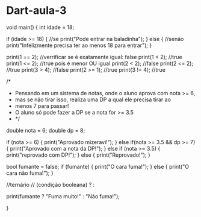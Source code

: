 # Dart-aula-3

void main() {
  int idade = 18;
  
  if (idade >= 18) { //se
    print("Pode entrar na baladinha");
  } else { //senão
    print("Infelizmente precisa ter ao menos 18 para entrar");
  }
  
  print(1 == 2); //verrificar se é exatamente igual: false
  print(1 < 2);  //true
  print(1 <= 2); //true pois é menor OU igual
  print(2 < 2);  //false
  print(2 <= 2); //true
  print(3 > 4);  //false
  print(2 >= 1); //true
  print(3 != 4); //true
  
 
  /*
   * Pensando em um sistema de notas, onde o aluno aprova com nota >= 6,
   * mas se não tirar isso, realiza uma DP a qual ele precisa tirar ao 
   * menos 7 para passar!
   * O aluno só pode fazer a DP se a nota for >= 3.5
   * */
  
  double nota = 6;
  double dp = 8;
  
  if (nota >= 6) {
    print("Aprovado mizeravi!");
  } else if(nota >= 3.5 && dp >= 7) {
    print("Aprovado com a nota da DP!");
  } else if (nota >= 3.5) {
    print("reprovado com DP!");
  } else {
    print("Reprovado!");
  }
  
  
  bool fumante = false;
  if (fumante) {
    print("O cara fuma!");
  } else {
    print("O cara não fuma!");
  }
  
  //ternário
  // (condição booleana) ? <Valor se verdadeiro> : <valor se falso>
  
  print(fumante ? "Fuma muito!" : "Não fuma!");
  
}
